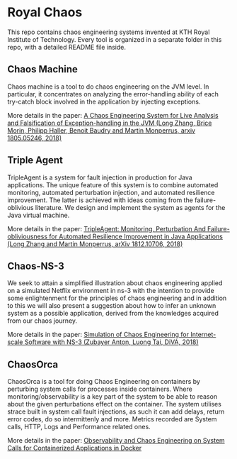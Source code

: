# Royal Chaos

This repo contains chaos engineering systems invented at KTH Royal Institute of Technology. Every tool is organized in a separate folder in this repo, with a detailed README file inside.

## Chaos Machine
Chaos machine is a tool to do chaos engineering on the JVM level. In particular, it concentrates on analyzing the error-handling ability of each try-catch block involved in the application by injecting exceptions.

More details in the paper: [A Chaos Engineering System for Live Analysis and Falsification of Exception-handling in the JVM (Long Zhang, Brice Morin, Philipp Haller, Benoit Baudry and Martin Monperrus, arxiv 1805.05246, 2018)](https://arxiv.org/abs/1805.05246)

## Triple Agent

TripleAgent is a system for fault injection in production for Java applications. The unique feature of this system is to combine automated monitoring, automated perturbation injection, and automated resilience improvement. The latter is achieved with ideas coming from the failure-oblivious literature. We design and implement the system as agents for the Java virtual machine.

More details in the paper: [TripleAgent: Monitoring, Perturbation And Failure-obliviousness for Automated Resilience Improvement in Java Applications (Long Zhang and Martin Monperrus, arXiv 1812.10706, 2018)](http://arxiv.org/pdf/1812.10706)

## Chaos-NS-3

We seek to attain a simplified illustration about chaos engineering applied on a simulated Netflix environment in ns-3 with the intention to provide some enlightenment for the principles of chaos engineering and in addition to this we will also present a suggestion about how to infer an unknown system as a possible application, derived from the knowledges acquired from our chaos journey.

More details in the paper: [Simulation of Chaos Engineering for Internet-scale Software with NS-3 (Zubayer Anton, Luong Tai, DiVA, 2018)](http://www.diva-portal.org/smash/record.jsf?pid=diva2%3A1216905&dswid=-2200)

## ChaosOrca
ChaosOrca is a tool for doing Chaos Engineering on containers by perturbing system calls for processes inside containers. Where monitoring/observability is a key part of the system to be able to reason about the given perturbations effect on the container. The system utilises strace built in system call fault injections, as such it can add delays, return error codes, do so intermittenly and more. Metrics recorded are System calls, HTTP, Logs and Performance related ones. 

More details in the paper: [Observability and Chaos Engineering on System Calls for Containerized Applications in Docker](https://arxiv.org/pdf/1907.13039)
